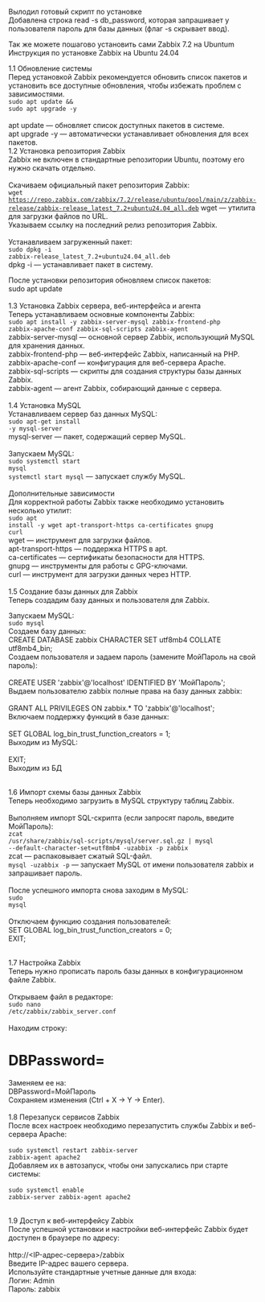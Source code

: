 Вылодил готовый скрипт по установке</br>
Добавлена строка read -s db_password, которая запрашивает у пользователя пароль для базы данных (флаг -s скрывает ввод).</br>

Так же можете пошагово установить сами Zabbix 7.2 на Ubuntum</br>
Инструкция по установке Zabbix на Ubuntu 24.04</br>

1.1 Обновление системы</br>
Перед установкой Zabbix рекомендуется обновить список пакетов и установить все доступные обновления, чтобы избежать проблем с зависимостями.</br>
<code>sudo apt update && sudo apt upgrade -y</code></br>
</br>
apt update — обновляет список доступных пакетов в системе.</br>
apt upgrade -y — автоматически устанавливает обновления для всех пакетов.
</br>
1.2 Установка репозитория Zabbix</br>
Zabbix не включен в стандартные репозитории Ubuntu, поэтому его нужно скачать отдельно.</br>
</br>
Скачиваем официальный пакет репозитория Zabbix: </br>
<code>wget https://repo.zabbix.com/zabbix/7.2/release/ubuntu/pool/main/z/zabbix-release/zabbix-release_latest_7.2+ubuntu24.04_all.deb</code>
wget — утилита для загрузки файлов по URL.</br>
Указываем ссылку на последний релиз репозитория Zabbix.</br>
</br>
Устанавливаем загруженный пакет:</br>
<code>sudo dpkg -i zabbix-release_latest_7.2+ubuntu24.04_all.deb</code></br>
dpkg -i — устанавливает пакет в систему.</br>

После установки репозитория обновляем список пакетов:</br>
sudo apt update</br>
</br>
1.3 Установка Zabbix сервера, веб-интерфейса и агента</br>
Теперь устанавливаем основные компоненты Zabbix:</br>
<code>sudo apt install -y zabbix-server-mysql zabbix-frontend-php zabbix-apache-conf zabbix-sql-scripts zabbix-agent </code></br>
zabbix-server-mysql — основной сервер Zabbix, использующий MySQL для хранения данных.</br>
zabbix-frontend-php — веб-интерфейс Zabbix, написанный на PHP.</br>
zabbix-apache-conf — конфигурация для веб-сервера Apache.</br>
zabbix-sql-scripts — скрипты для создания структуры базы данных Zabbix.</br>
zabbix-agent — агент Zabbix, собирающий данные с сервера.</br>
</br>
1.4 Установка MySQL</br>
Устанавливаем сервер баз данных MySQL:</br>
<code>sudo apt-get install -y mysql-server</code></br>
mysql-server — пакет, содержащий сервер MySQL.</br>
</br>
Запускаем MySQL:</br>
<code>sudo systemctl start mysql</code></br>
<code>systemctl start mysql</code> — запускает службу MySQL.</br>
</br>
Дополнительные зависимости</br>
Для корректной работы Zabbix также необходимо установить несколько утилит:</br>
<code>sudo apt install -y wget apt-transport-https ca-certificates gnupg curl</code></br>
wget — инструмент для загрузки файлов.</br>
apt-transport-https — поддержка HTTPS в apt.</br>
ca-certificates — сертификаты безопасности для HTTPS.</br>
gnupg — инструменты для работы с GPG-ключами.</br>
curl — инструмент для загрузки данных через HTTP.</br>
</br>
1.5 Создание базы данных для Zabbix</br>
Теперь создадим базу данных и пользователя для Zabbix.</br>

Запускаем MySQL:</br>
<code>sudo mysql</code></br>
Создаем базу данных:</br>
CREATE DATABASE zabbix CHARACTER SET utf8mb4 COLLATE utf8mb4_bin;</br>
Создаем пользователя и задаем пароль (замените МойПароль на свой пароль):</br>
</br>
CREATE USER 'zabbix'@'localhost' IDENTIFIED BY 'МойПароль';</br>
Выдаем пользователю zabbix полные права на базу данных zabbix:</br>
</br>
GRANT ALL PRIVILEGES ON zabbix.* TO 'zabbix'@'localhost';</br>
Включаем поддержку функций в базе данных:</br>
</br>
SET GLOBAL log_bin_trust_function_creators = 1;</br>
Выходим из MySQL:</br>
</br>
EXIT;</br>
Выходим из БД</br>
</br>

1.6 Импорт схемы базы данных Zabbix</br>
Теперь необходимо загрузить в MySQL структуру таблиц Zabbix.</br>
</br>
Выполняем импорт SQL-скрипта (если запросят пароль, введите МойПароль):</br>
<code>zcat /usr/share/zabbix/sql-scripts/mysql/server.sql.gz | mysql --default-character-set=utf8mb4 -uzabbix -p zabbix</code></br>
zcat — распаковывает сжатый SQL-файл.</br>
<code>mysql -uzabbix -p</code> — запускает MySQL от имени пользователя zabbix и запрашивает пароль.</br>
</br>
После успешного импорта снова заходим в MySQL:</br>
<code>sudo mysql</code></br>
</br>
Отключаем функцию создания пользователей:</br>
SET GLOBAL log_bin_trust_function_creators = 0;</br>
EXIT;</br>
</br>

1.7 Настройка Zabbix</br>
Теперь нужно прописать пароль базы данных в конфигурационном файле Zabbix.</br>
</br>
Открываем файл в редакторе:</br>
<code>sudo nano /etc/zabbix/zabbix_server.conf</code></br>
</br>
Находим строку:</br>
# DBPassword=</br>
Заменяем ее на:</br>
DBPassword=МойПароль</br>
Сохраняем изменения (Ctrl + X → Y → Enter).</br>
</br>
1.8 Перезапуск сервисов Zabbix</br>
После всех настроек необходимо перезапустить службы Zabbix и веб-сервера Apache:</br>
</br>
<code>sudo systemctl restart zabbix-server zabbix-agent apache2</code></br>
Добавляем их в автозапуск, чтобы они запускались при старте системы:</br>
</br>
<code>sudo systemctl enable zabbix-server zabbix-agent apache2</code></br>
</br>

1.9 Доступ к веб-интерфейсу Zabbix</br>
После успешной установки и настройки веб-интерфейс Zabbix будет доступен в браузере по адресу:</br>
</br>
http://<IP-адрес-сервера>/zabbix</br>
Введите IP-адрес вашего сервера.</br>
Используйте стандартные учетные данные для входа:</br>
Логин: Admin</br>
Пароль: zabbix</br>
